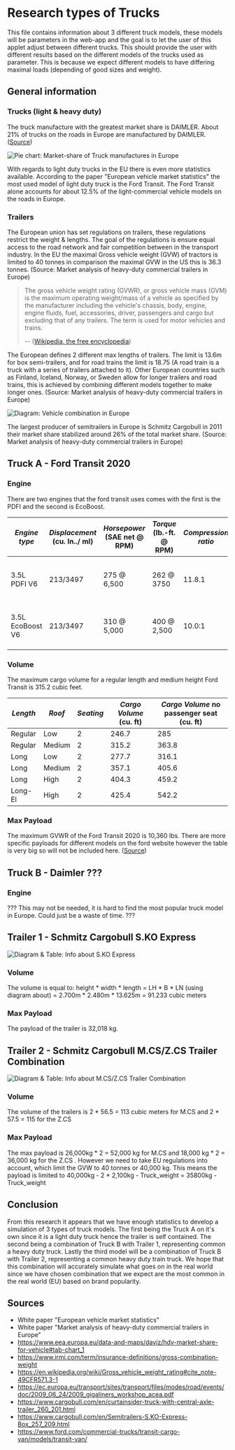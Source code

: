 ﻿# Research types of Trucks
This file contains information about 3 different truck models, these models will  be parameters in the web-app and the goal is to let the user of this applet adjust between different trucks.
This should provide the user with different results based on the different models of the trucks used as parameter.
This is because we expect different models to have differing maximal loads (depending of good sizes and weight).

## General information
### Trucks (light & heavy duty)
The truck manufacture with the greatest market share is DAIMLER.
About 21% of trucks on the roads in Europe are manufactured by DAIMLER.
([Source](https://www.eea.europa.eu/data-and-maps/daviz/hdv-market-share-for-vehicle#tab-chart_1))

![Pie chart: Market-share of Truck manufactures in Europe](images/marketshare-truck-manufacturers-eu.png "Market-share of Truck manufactures in Europe")

With regards to light duty trucks in the EU there is even more statistics available.
According to the paper "European vehicle market statistics" the most used model of light duty truck is the Ford Transit.
The Ford Transit alone accounts for about 12.5% of the light-commercial vehicle models on the roads in Europe.

### Trailers
The European union has set regulations on trailers, these regulations restrict the weight & lengths.
The goal of the regulations is ensure equal access to the road network and fair competition between in the transport industry.
In the EU the maximal Gross vehicle weight (GVW) of tractors is limited to 40 tonnes in comparison the maximal GVW in the US this is 36.3 tonnes.
(Source: Market analysis of heavy-duty commercial trailers in Europe)

> The gross vehicle weight rating (GVWR), or gross vehicle mass (GVM) is the maximum operating weight/mass of a vehicle 
> as specified by the manufacturer including the vehicle's chassis, body, engine, engine fluids, fuel, accessories, 
> driver, passengers and cargo but excluding that of any trailers. The term is used for motor vehicles and trains.
> 
> -- ([Wikipedia, the free encyclopedia](https://en.wikipedia.org/wiki/Gross_vehicle_weight_rating)) 

The European defines 2 different max lengths of trailers. 
The limit is 13.6m for box semi-trailers, and for road trains the limit is 18.75 (A road train is a truck with a series of trailers attached to it).
Other European countries such as Finland, Iceland, Norway, or Sweden allow for longer trailers and road trains, this is achieved by combining different models together to make longer ones.
(Source: Market analysis of heavy-duty commercial trailers in Europe)

![Diagram: Vehicle combination in Europe](images/vehicle-combinations-eu.png "")

The largest producer of semitrailers in Europe is Schmitz Cargobull in 2011 their market share stabilized around 26% of the total market share.
(Source: Market analysis of heavy-duty commercial trailers in Europe)

## Truck A - Ford Transit 2020
### Engine
There are two engines that the ford transit uses comes with the first is the PDFI and the second is EcoBoost.

| *Engine type*    | *Displacement* (cu. In../ ml) | *Horsepower* (SAE net @ RPM) | *Torque* (lb.-ft. @ RPM) | *Compression ratio* | *Bore x stroke* (in.) | *Valvetrain*               | *Fuel delivery*                               | *Transmission type*                           |
|------------------|-------------------------------|------------------------------|--------------------------|---------------------|-----------------------|----------------------------|-----------------------------------------------|-----------------------------------------------|
| 3.5L PDFI V6     | 213/3497                      | 275 @ 6,500                  | 262 @ 3750               | 11.8.1              | 3.64 x 3.41           | DOHC, 4 valve per cylinder | Sequential multiport electronic               | 10-speed automatic Selectshift with overdrive |
| 3.5L EcoBoost V6 | 213/3497                      | 310 @ 5,000                  | 400 @ 2,500              | 10.0:1              | 3.64 x 3.41           | DOHC, 4 valve per cylinder | Direct gasoline injection, dual turbochargers | 10-speed automatic Selectshift with overdrive |

### Volume
The maximum cargo volume for a regular length and medium height Ford Transit is 315.2 cubic feet.

| *Length* | *Roof* | *Seating* | *Cargo Volume* (cu. ft) | *Cargo Volume* no passenger seat (cu. ft) |
|----------|--------|-----------|-------------------------|-------------------------------------------|
| Regular  | Low    | 2         | 246.7                   | 285                                       |
| Regular  | Medium | 2         | 315.2                   | 363.8                                     |
| Long     | Low    | 2         | 277.7                   | 316.1                                     |
| Long     | Medium | 2         | 357.1                   | 405.6                                     |
| Long     | High   | 2         | 404.3                   | 459.2                                     |
| Long-El  | High   | 2         | 425.4                   | 542.2                                     |

### Max Payload
The maximum GVWR of the Ford Transit 2020 is 10,360 Ibs.
There are more specific payloads for different models on the ford website however the table is very big so will not be included here.
([Source](https://www.ford.com/commercial-trucks/transit-cargo-van/models/transit-van/))

## Truck B - Daimler ???
### Engine
??? This may not be needed, it is hard to find the most popular truck model in Europe.
Could just be a waste of time. ???

## Trailer 1 - Schmitz Cargobull S.KO Express
![Diagram & Table: Info about S.KO Express](images/schmitz-cargobull-long-trailer.png "Data about the standard trailer provided by Schmitz Cargobull")
### Volume
The volume is equal to: height * width * length = LH * B * LN (using diagram about) = 2.700m * 2.480m * 13.625m = 91.233 cubic meters

### Max Payload
The payload of the trailer is 32,018 kg.

## Trailer 2 - Schmitz Cargobull M.CS/Z.CS Trailer Combination
![Diagram & Table: Info about M.CS/Z.CS Trailer Combination](images/schmitz-cargobull-train-trailer.png "Data about the train trailer provided by Schmitz Cargobull")
### Volume
The volume of the trailers is 2 * 56.5 = 113 cubic meters for M.CS and 2 * 57.5 = 115 for the Z.CS

### Max Payload
The max payload is 26,000kg * 2 = 52,000 kg for M.CS and 18,000 kg * 2 = 36,000 kg for the Z.CS .
However we need to take EU regulations into account, which limit the GVW to 40 tonnes or 40,000 kg.
This means the payload is limited to 40,000kg - 2 * 2,100kg - Truck_weight = 35800kg - Truck_weight

## Conclusion
From this research it appears that we have enough statistics to develop a simulation of 3 types of truck models.
The first being the Truck A on it's own since it is a light duty truck hence the trailer is self contained.
The second being a combination of Truck B with Trailer 1, representing common a heavy duty truck.
Lastly the third model will be a combination of Truck B with Trailer 2, representing a common heavy duty train truck.
We hope that this combination will accurately simulate what goes on in the real world since we have chosen combination that we expect are the most common in the real world (EU) based on brand popularity.

## Sources 
- White paper "European vehicle market statistics"
- White paper "Market analysis of heavy-duty commercial trailers in Europe"
- https://www.eea.europa.eu/data-and-maps/daviz/hdv-market-share-for-vehicle#tab-chart_1
- https://www.irmi.com/term/insurance-definitions/gross-combination-weight
- https://en.wikipedia.org/wiki/Gross_vehicle_weight_rating#cite_note-49CFR571.3-1
- https://ec.europa.eu/transport/sites/transport/files/modes/road/events/doc/2009_06_24/2009_gigaliners_workshop_acea.pdf
- https://www.cargobull.com/en/curtainsider-truck-with-central-axle-trailer_260_201.html
- https://www.cargobull.com/en/Semitrailers-S.KO-Express-Box_257_209.html
- https://www.ford.com/commercial-trucks/transit-cargo-van/models/transit-van/